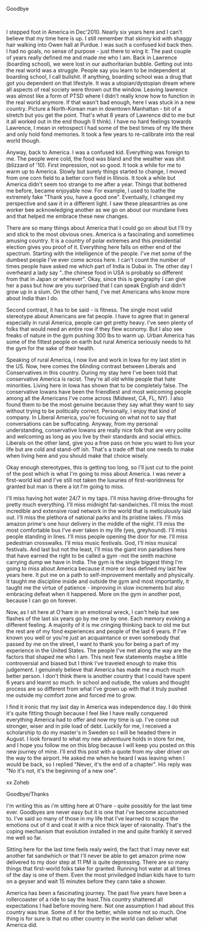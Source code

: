 Goodbye

<br>


I stepped foot in America in Dec'2010. Nearly six years here and I can't believe that my time here is up. I still remember that skinny kid with shaggy hair walking into Owen hall at Purdue. I was such a confused kid back then. I had no goals, no sense of purpose - just there to wing it. The past couple of years really defined me and made me who I am. Back in Lawrence (boarding school), we were lost in our authoritarian bubble. Getting out into the real world was a struggle. People say you learn to be independent at boarding school, I call bullshit. If anything, boarding school was a drug that got you dependent on that lifestyle. It was a utopian/dystopian dream where all aspects of real society were thrown out the window. Leaving lawrence was almost like a form of PTSD where I didn't really know how to function in the real world anymore. If that wasn't bad enough, here I was stuck in a new country. Picture a North-Korean man in downtown Manhattan - bit of a stretch but you get the point. That's what 8 years of Lawrence did to me but it all worked out in the end though (I think). I have no hard feelings towards Lawrence, I mean in retrospect I had some of the best times of my life there and only hold fond memories. It took a few years to re-calibrate into the real world though. 

Anyway, back to America. I was a confused kid. Everything was foreign to me. The people were cold, the food was bland and the weather was shit (blizzard of '10). First impression, not so good. It took a while for me to warm up to America. Slowly but surely things started to change, I moved from one corn field to a better corn field in Illinois. It took a while but America didn't seem too strange to me after a year. Things that bothered me before, became enjoyable now. For example, I used to loathe the extremely fake "Thank you, have a good one". Eventually, I changed my perspective and saw it in a different light. I saw these pleasantries as one worker bee acknowledging another as we go on about our mundane lives and that helped me embrace these new changes. 

There are so many things about America that I could go on about but I'll try and stick to the most obvious ones. America is a fascinating and sometimes amusing country. It is a country of polar extremes and this presidential election gives you proof of it. Everything here falls on either end of the spectrum. Starting with the intelligence of the people. I've met some of the dumbest people I've ever come across here. I can't count the number of times people have asked me which part of India is Dubai in. The other day I overheard a lady say "..the chinese food in USA is probably so different from that in Japan or wherever". Okay, since this is geography I can give her a pass but how are you surprised that I can speak English and didn't grow up in a slum. On the other hand, I've met Americans who know more about India than I do.

Second contrast, it has to be said - is fitness. The single most valid stereotype about Americans are fat people. I have to agree that in general especially in rural America, people can get pretty heavy. I've seen plenty of folks that would need an entire row if they flew economy. But I also see freaks of nature in the gym pushing 300 lbs to warm up. Urban America has some of the fittest people on earth but rural America seriously needs to hit the gym for the sake of their health. 

Speaking of rural America, I now live and work in Iowa for my last stint in the US. Now, here comes the blinding contrast between Liberals and Conservatives in this country. During my stay here I've been told that conservative America is racist. They're all old white people that hate minorities. Living here in Iowa has shown that to be completely false. The conservative Iowans have been the friendliest and most welcoming people among all the Americans I've come across (Midwest, CA, FL, NY). I also found them to be the most genuine because they say what they want to say without trying to be politically correct. Personally, I enjoy that kind of company. In Liberal America, you're focusing on what not to say that conversations can be suffocating. Anyway, from my personal understanding, conservative Iowans are really nice folk that are very polite and welcoming as long as you live by their standards and social ethics. Liberals on the other land, give you a free pass on how you want to live your life but are cold and stand-off ish. That's a trade off that one needs to make when living here and you should make that choice wisely.

Okay enough stereotypes, this is getting too long, so I'll just cut to the point of the post which is what I'm going to miss about America. I was never a first-world kid and I've still not taken the luxuries of first-worldnness for granted but man is there a lot I'm going to miss.  

I'll miss having hot water 24/7 in my taps. I'll miss having drive-throughs for pretty much everything. I'll miss midnight fat-sandwiches. I'll miss the most incredible and extensive road network in the world that is meticulously laid out. I'll miss the plethora of national parks and its pristine lakes. I'll miss amazon prime's one hour delivery in the middle of the night. I'll miss the most comfortable bus I've ever taken in my life (yes, greyhound). I'll miss people standing in lines. I'll miss people opening the door for me. I'll miss pedestrian crosswalks. I'll miss music festivals. God, I'll miss musical festivals. And last but not the least, I'll miss the giant iron paradises here that have earned the right to be called a gym -not the smith machine carrying dump we have in India. The gym is the single biggest thing I'm going to miss about America because it more or less defined my last few years here. It put me on a path to self-improvement mentally and physically. It taught me discipline inside and outside the gym and most importantly, it taught me the virtue of patience - improving in slow increments but also embracing defeat when it happened. More on the gym in another post, because I can go on forever. 

Now, as I sit here at O'hare in an emotional wreck, I can't help but see flashes of the last six years go by me one by one. Each memory evoking a different feeling. A majority of it is me cringing thinking back to old me but the rest are of my fond experiences and people of the last 6 years. If I've known you well or you're just an acquaintance or even somebody that passed by me on the street, I want to thank you for being a part of my experience in the United States. The people I've met along the way are the factors that shaped me who I am. This next few statements maybe a little controversial and biased but I think I've traveled enough to make this judgement. I genuinely believe that America has made me a much much better person. I don't think there is another country that I could have spent 6 years and learnt so much. In school and outisde, the values and thought process are so different from what I've grown up with that it truly pushed me outside my comfort zone and forced me to grow. 

I find it ironic that my last day in America was independence day. I do think it's quite fitting though because I feel like I have really conquered everything America had to offer and now my time is up. I've come out stronger, wiser and in pile load of debt. Luckily for me, I received a scholarship to do my master's in Sweden so I will be headed there in August. I look forward to what my new adventuure holds in store for me, and I hope you follow me on this blog because I will keep you posted on this new journey of mine. I'll end this post with a quote from my uber driver on the way to the airport. He asked me when he heard I was leaving when I would be back, so I replied "Never, it's the end of a chapter". His reply was "No it's not, it's the beginning of a new one".       

xx Zoheb






Goodbye/Thanks

I'm writing this as i'm sitting here at O'hare - quite possibly for the last time ever. Goodbyes are never easy but it is one that i've become accustomed to. I've said so many of those in my life that I've learned to scrape the emotions out of it and coat it with a nice thick layer of raionality. That's the coping mechanism that evolution installed in me and quite frankly it served me well so far. 

Sitting here for the last time feels realy weird, the fact that I may never eat another fat sandwhich or that I'll never be able to get amazon prime now delivered to my door step at 11 PM is quite depressing. There are so many things that first-world folks take for granted. Running hot water at all times of the day is one of them. Even the most priviledged Indian kids have to turn on a geyser and wait 15 minutes before they cann take a shower.

America has been a fascinating journey. The past five years have been a rollercoaster of a ride to say the least.This country shattered all expectations I had before moving here. Not one assumption I had about this country was true. Some of it for the better, while some not so much. One thing is for sure is that no other country in the world can deliver what America did.